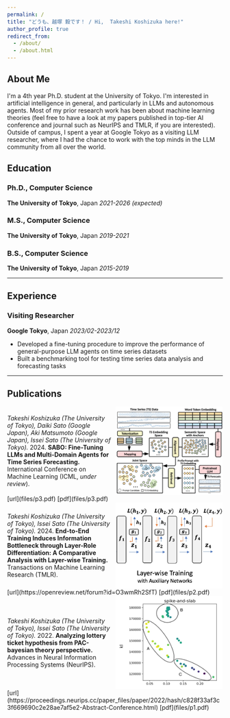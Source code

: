```yaml
---
permalink: /
title: "どうも、越塚 毅です！ / Hi,  Takeshi Koshizuka here!"
author_profile: true
redirect_from:
  - /about/
  - /about.html
---
```


## **About Me**

I'm a 4th year Ph.D. student at the University of Tokyo.
I'm interested in artificial intelligence in general, and particularly in LLMs and autonomous agents.
Most of my prior research work has been about machine learning theories (feel free to have a look at my papers published in top-tier AI conference and journal such as NeurIPS and TMLR, if you are interested).
Outside of campus, I spent a year at Google Tokyo as a visiting LLM researcher, where I had the chance to work with the top minds in the LLM community from all over the world.

## **Education**

### **Ph.D., Computer Science**

**The University of Tokyo**, Japan
_2021-2026 (expected)_

### **M.S., Computer Science**

**The University of Tokyo**, Japan
_2019-2021_

### **B.S., Computer Science**

**The University of Tokyo**, Japan
_2015-2019_

---

## **Experience**

### **Visiting Researcher**

**Google Tokyo**, Japan
_2023/02-2023/12_

- Developed a fine-tuning procedure to improve the performance of general-purpose LLM agents on time series datasets
- Built a benchmarking tool for testing time series data analysis and forecasting tasks

---

## **Publications**

<div style="display: flex; align-items: center;">
  <p>
    <i> Takeshi Koshizuka (The University of Tokyo), Daiki Sato (Google Japan), Aki Matsumoto (Google Japan), Issei Sato (The University of Tokyo).</i> 2024. <b>SABO: Fine-Tuning LLMs and Multi-Domain Agents for Time Series Forecasting.</b> International Conference on Machine Learning (ICML, <i>under review</i>).
  </p>
  <img src="images/paper3.png" style="margin-left: 10px; width: 250px;">
</div>
[url](files/p3.pdf) [pdf](files/p3.pdf)

<br>

<div style="display: flex; align-items: center;">
  <p>
    <i> Takeshi Koshizuka (The University of Tokyo), Issei Sato (The University of Tokyo).</i> 2024. <b>End-to-End Training Induces Information Bottleneck through Layer-Role Differentiation: A Comparative Analysis with Layer-wise Training.</b> Transactions on Machine Learning Research (TMLR).
  </p>
  <img src="images/paper2.png" style="margin-left: 10px; width: 250px;">
</div>
[url](https://openreview.net/forum?id=O3wmRh2SfT) [pdf](files/p2.pdf)

<br>

<div style="display: flex; align-items: center;">
  <p>
    <i> Takeshi Koshizuka (The University of Tokyo), Issei Sato (The University of Tokyo).</i> 2022. <b>Analyzing lottery ticket hypothesis from PAC-bayesian theory perspective.</b> Advances in Neural Information Processing Systems (NeurIPS).
  </p>
  <img src="images/paper1.png" style="margin-left: 10px; width: 250px;">
</div>
[url](https://proceedings.neurips.cc/paper_files/paper/2022/hash/c828f33af3c3f669690c2e28ae7af5e2-Abstract-Conference.html) [pdf](files/p1.pdf)
